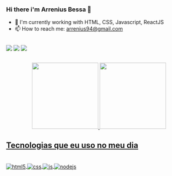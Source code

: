 ### Hi there i'm Arrenius Bessa 👋

- 🌱 I'm currently working with HTML, CSS, Javascript, ReactJS
- 📫 How to reach me: arrenius94@gmail.com

##
  <div> 
  <a href="https://instagram.com/arreniusbessa" target="_blank"><img src="https://img.shields.io/badge/-Instagram-%23E4405F?style=for-the-badge&logo=instagram&logoColor=white" target="_blank"instagram.com/arreniusbessa></a>
  <a href="https://www.linkedin.com/in/-45875016a" target="_blank"www.linkedin.com><img src="https://img.shields.io/badge/-LinkedIn-%230077B5?style=for-the-badge&logo=linkedin&logoColor=white" target="_blank"www.linkedin.com></a>  
 	<a href="https://www.twitch.tv/neyzu1" target="_blank"www.twitch.tv/neyzu1><img src="https://img.shields.io/badge/Twitch-9146FF?style=for-the-badge&logo=twitch&logoColor=white" target="_blank"www.twitch.tv/neyzu1></a>
</div>

##
<div align="center">
  <a href="https://github.com/arrenius94">
  <img height="180em" src="https://github-readme-stats.vercel.app/api?username=arrenius94&show_icons=true&theme=dracula&include_all_commits=true&count_private=true"/>
  <img height="180em" src="https://github-readme-stats.vercel.app/api/top-langs/?username=arrenius94&layout=compact&langs_count=7&theme=dracula"/>
</div>
  
  ## Tecnologias que eu uso no meu dia
<div style="display: inline_block"><br>
  <img align="center" alt="html5" src="https://img.shields.io/badge/HTML5-E34F26?style=for-the-badge&logo=html5&logoColor=white"/>
  <img align="center" alt="css" src="https://img.shields.io/badge/CSS3-1572B6?style=for-the-badge&logo=css3&logoColor=white"/>
  <img align="center" alt="js" src="https://img.shields.io/badge/JavaScript-F7DF1E?style=for-the-badge&logo=javascript&logoColor=black"/>
  <img align="center" alt="nodejs" src="https://img.shields.io/badge/Node.js-43853D?style=for-the-badge&logo=node.js&logoColor=white"/>
</div>
  
  ##


